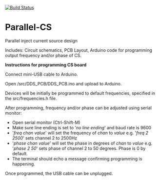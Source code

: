 [![Build Status](https://travis-ci.org/EIT-team/Parallel-CS.svg?branch=master)](https://travis-ci.org/EIT-team/Parallel-CS)

# Parallel-CS
Parallel inject current source design

Includes: Circuit schematics, PCB Layout, Arduino code for programming output frequency and/or phase of CS.

**Instructions for programming CS board**

Connect mini-USB cable to Arduino.

Open /src/DDS_PCB/DDS_PCB.ino and upload to Arduino.

Devices will be initially be programmed to default frequencies, specified in the src/frequencies.h file.

After programming, frequency and/or phase can be adjusted using serial monitor:
- Open serial monitor (Ctrl-Shift-M)
- Make sure line ending is set to '_no line ending_' and baud rate is 9600
- '_freq chan value_' will set the frequency of _chan_ to _value_ e.g. '_freq 2 2500_' sets channel 2 to 2500Hz
- '_phase chan value_' will set the phase in degrees of _chan_ to _value_ e.g. '_phase 2 50_' sets phase of channel 2 to 50 degrees. Phase is 0 by default.
- The terminal should echo a message confirming programming is happening.

Once programmed, the USB cable can be unplugged.



